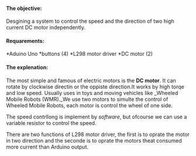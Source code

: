 #### **The objective**:
Desgining a system to control the speed and the direction of two high current DC motor independently.

#### **Requarements**:

*Aduino Uno
*buttons (4)
*L298 motor driver 
*DC motor (2)

#### **The explenation**:

The most simple and famous of electric motors is the **DC motor**. It can rotate by clockwise directin or the oppiste direction.It works by high torqe and low speed.
Usually uses in toys and moving vehicles like _Wheeled Mobile Robots (WMR)._We use two motors to simulte the control of Wheeled Mobile Robots, each motor is control the wheel of one side.

The speed contrllong is implement by *software*, but ofcourse we can use a variable resistor to control the speed.

There are two functions of L298 motor driver, the first is to oprate the motor in two direction and the seconde is to oprate the motors theat consumed more current than Arduino output.
